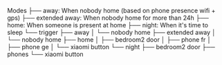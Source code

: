 Modes
├── away: When nobody home (based on phone presence wifi + gps)
├── extended away: When nobody home for more than 24h
├── home: When someone is present at home
├── night: When it's time to sleep
└── trigger
    ├── away
    │   └── nobody home
    ├── extended away
    │   └── nobody home
    ├── home
    │   ├── bedroom2 door
    │   ├── phone fr
    │   ├── phone ge
    │   └── xiaomi button
    └── night
        ├── bedroom2 door
        ├── phones
        └── xiaomi button

